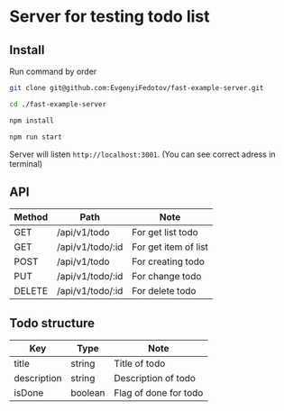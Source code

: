# Server for testing todo list

## Install

Run command by order

```sh
git clone git@github.com:EvgenyiFedotov/fast-example-server.git

cd ./fast-example-server

npm install

npm run start
```

Server will listen `http://localhost:3001`. (You can see correct adress in terminal)

## API

| Method | Path             | Note                 |
| ------ | ---------------- | -------------------- |
| GET    | /api/v1/todo     | For get list todo    |
| GET    | /api/v1/todo/:id | For get item of list |
| POST   | /api/v1/todo     | For creating todo    |
| PUT    | /api/v1/todo/:id | For change todo      |
| DELETE | /api/v1/todo/:id | For delete todo      |

## Todo structure

| Key         | Type    | Note                  |
| ----------- | ------- | --------------------- |
| title       | string  | Title of todo         |
| description | string  | Description of todo   |
| isDone      | boolean | Flag of done for todo |
